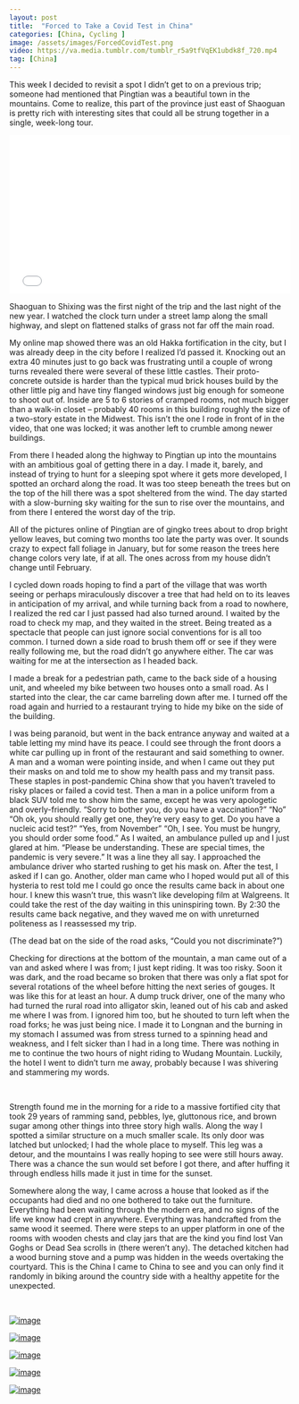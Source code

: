```yaml
---
layout: post
title:  "Forced to Take a Covid Test in China"
categories: [China, Cycling ]
image: /assets/images/ForcedCovidTest.png
video: https://va.media.tumblr.com/tumblr_r5a9tfVqEK1ubdk8f_720.mp4
tag: [China]
---
```





<p>This week I decided to revisit a spot I didn&rsquo;t get to on a previous trip; someone had mentioned that Pingtian was a beautiful town in the mountains. Come to realize, this part of the province just east of Shaoguan is pretty rich with interesting sites that could all be strung together in a single, week-long tour.</p>

<div data-oembed-url="https://va.media.tumblr.com/tumblr_r5a9tfVqEK1ubdk8f_720.mp4">
<div>
<div style="height:0; left:0; padding-bottom:56.25%; position:relative; width:100%"><iframe allow="encrypted-media *;" allowfullscreen="" src="//if-cdn.com/h2nwtXD" style="top: 0; left: 0; width: 100%; height: 100%; position: absolute; border: 0;" tabindex="-1"></iframe></div>
</div>
<script async="" charset="utf-8" src="//if-cdn.com/embed.js"></script>
</div>

<p>Shaoguan to Shixing was the first night of the trip and the last night of the new year. I watched the clock turn under a street lamp along the small highway, and slept on flattened stalks of grass not far off the main road.</p>

<p>My online map showed there was an old Hakka fortification in the city, but I was already deep in the city before I realized I&rsquo;d passed it. Knocking out an extra 40 minutes just to go back was frustrating until a couple of wrong turns revealed there were several of these little castles. Their proto-concrete outside is harder than the typical mud brick houses build by the other little pig and have tiny flanged windows just big enough for someone to shoot out of. Inside are 5 to 6 stories of cramped rooms, not much bigger than a walk-in closet &ndash; probably 40 rooms in this building roughly the size of a two-story estate in the Midwest. This isn&rsquo;t the one I rode in front of in the video, that one was locked; it was another left to crumble among newer buildings.</p>

<p>From there I headed along the highway to Pingtian up into the mountains with an ambitious goal of getting there in a day.&nbsp;I made it, barely, and instead of trying to hunt for a sleeping spot where it gets more developed, I spotted an orchard along the road. It was too steep beneath the trees but on the top of the hill there was a spot sheltered from the wind. The day started with a slow-burning sky waiting for the sun to rise over the mountains, and from there I entered the worst day of the trip.</p>

<p>All of the pictures online of Pingtian are of gingko trees about to drop bright yellow leaves, but coming two months too late the party was over. It sounds crazy to expect fall foliage in January, but for some reason the trees here change colors very late, if at all. The ones across from my house didn&rsquo;t change until February.</p>

<p>I cycled down roads hoping to find a part of the village that was worth seeing or perhaps miraculously discover a tree that had held on to its leaves in anticipation of my arrival, and while turning back from a road to nowhere, I realized the red car I just passed had also turned around. I waited by the road to check my map, and they waited in the street. Being treated as a spectacle that people can just ignore social conventions for is all too common. I turned down a side road to brush them off or see if they were really following me, but the road didn&rsquo;t go anywhere either. The car was waiting for me at the intersection as I headed back.</p>

<p>I made a break for a pedestrian path, came to the back side of a housing unit, and wheeled my bike between two houses onto a small road. As I started into the clear, the car came barreling down after me. I turned off the road again and hurried to a restaurant trying to hide my bike on the side of the building.</p>

<p>I was being paranoid, but went in the back entrance anyway and waited at a table letting my mind have its peace. I could see through the front doors a white car pulling up in front of the restaurant and said something to owner. A man and a woman were pointing inside, and when I came out they put their masks on and told me to show my health pass and my transit pass. These staples in post-pandemic China show that you haven&rsquo;t traveled to risky places or failed a covid test. Then a man in a police uniform from a black SUV told me to show him the same, except he was very apologetic and overly-friendly. &ldquo;Sorry to bother you, do you have a vaccination?&rdquo; &ldquo;No&rdquo; &ldquo;Oh ok, you should really get one, they&rsquo;re very easy to get. Do you have a nucleic acid test?&rdquo; &ldquo;Yes, from November&rdquo; &ldquo;Oh, I see. You must be hungry, you should order some food.&rdquo; As I waited, an ambulance pulled up and I just glared at him. &ldquo;Please be understanding. These are special times, the pandemic is very severe.&rdquo; It was a line they all say. I approached the ambulance driver who started rushing to get his mask on. After the test, I asked if I can go. Another, older man came who I hoped would put all of this hysteria to rest told me I could go once the results came back in about one hour. I knew this wasn&rsquo;t true, this wasn&rsquo;t like developing film at Walgreens. It could take the rest of the day waiting in this uninspiring town. By 2:30 the results came back negative, and they waved me on with unreturned politeness as I reassessed my trip.</p>

<p>(The dead bat on the side of the road asks, &ldquo;Could you not discriminate?&rdquo;)</p>

<p>Checking for directions at the bottom of the mountain, a man came out of a van and asked where I was from; I just kept riding. It was too risky. Soon it was dark, and the road became so broken that there was only a flat spot for several rotations of the wheel before hitting the next series of gouges. It was like this for at least an hour. A dump truck driver, one of the many who had turned the rural road into alligator skin, leaned out of his cab and asked me where I was from. I ignored him too, but he shouted to turn left when the road forks; he was just being nice. I made it to Longnan and the burning in my stomach I assumed was from stress turned to a spinning head and weakness, and I felt sicker than I had in a long time. There was nothing in me to continue the two hours of night riding to Wudang Mountain. Luckily, the hotel I went to didn&rsquo;t turn me away, probably because I was shivering and stammering my words.</p>

<p>&nbsp;</p>

<p>Strength found me in the morning for a ride to a massive fortified city that took 29 years of ramming sand, pebbles, lye, gluttonous rice, and brown sugar among other things into three story high walls. Along the way I spotted a similar structure on a much smaller scale. Its only door was latched but unlocked; I had the whole place to myself. This leg was a detour, and the mountains I was really hoping to see were still hours away. There was a chance the sun would set before I got there, and after huffing it through endless hills made it just in time for the sunset.</p>

<p>Somewhere along the way, I came across a house that looked as if the occupants had died and no one bothered to take out the furniture. Everything had been waiting through the modern era, and no signs of the life we know had crept in anywhere. Everything was handcrafted from the same wood it seemed. There were steps to an upper platform in one of the rooms with wooden chests and clay jars that are the kind you find lost Van Goghs or Dead Sea scrolls in (there weren&rsquo;t any). The detached kitchen had a wood burning stove and a pump was hidden in the weeds overtaking the courtyard. This is the China I came to China to see and you can only find it randomly in biking around the country side with a healthy appetite for the unexpected.</p>

<p>&nbsp;</p>

<p id="column2"><a href="https://64.media.tumblr.com/dab2f7ec99d8a0fbf9445c82f914a24a/7c52c481d28d7025-86/s500x750/55972ad0019602d58b96f15382be503784ec8f27.jpg"><img alt="image" class="image post_media_photo" src="https://64.media.tumblr.com/dab2f7ec99d8a0fbf9445c82f914a24a/7c52c481d28d7025-86/s500x750/55972ad0019602d58b96f15382be503784ec8f27.jpg" /></a></p>

<p id="column2"><a href="https://64.media.tumblr.com/057e98dba73bf83140397708a700c6da/7c52c481d28d7025-32/s500x750/27d2fb9eea729d91636a732defafd65be67b8c4b.jpg"><img alt="image" class="image post_media_photo" src="https://64.media.tumblr.com/057e98dba73bf83140397708a700c6da/7c52c481d28d7025-32/s500x750/27d2fb9eea729d91636a732defafd65be67b8c4b.jpg" /></a></p>

<p id="column3"><a href="https://64.media.tumblr.com/8847d013c93825378f8f465b65c621e8/7c52c481d28d7025-e9/s500x750/acf8e215643facca27da27fc82ca823a2ced9dec.jpg"><img alt="image" class="image post_media_photo" src="https://64.media.tumblr.com/8847d013c93825378f8f465b65c621e8/7c52c481d28d7025-e9/s500x750/acf8e215643facca27da27fc82ca823a2ced9dec.jpg" /></a></p>

<p id="column3"><a href="https://64.media.tumblr.com/33dc0de1ec0f786dbc900687e7e0a9ad/7c52c481d28d7025-7c/s500x750/f578e386c2390e4658973fa9449ee2318f9b11d6.jpg"><img alt="image" class="image post_media_photo" src="https://64.media.tumblr.com/33dc0de1ec0f786dbc900687e7e0a9ad/7c52c481d28d7025-7c/s500x750/f578e386c2390e4658973fa9449ee2318f9b11d6.jpg" /></a></p>

<p id="column3" ><a href="https://64.media.tumblr.com/af179c7688df1f1b9abdfad36836b89c/7c52c481d28d7025-72/s500x750/3f636f31a94266b489340c28f60a57bb414176f7.jpg"><img alt="image" class="image post_media_photo" src="https://64.media.tumblr.com/af179c7688df1f1b9abdfad36836b89c/7c52c481d28d7025-72/s500x750/3f636f31a94266b489340c28f60a57bb414176f7.jpg" /></a></p>
